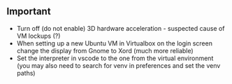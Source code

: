 Important
---------

- Turn off (do not enable) 3D hardware acceleration - suspected cause of VM lockups (?)
- When setting up a new Ubuntu VM in Virtualbox on the login screen change the display from Gnome to Xord (much more reliable)
- Set the interpreter in vscode to the one from the virtual environment (you may also need to search for venv in preferences and set the venv paths)
